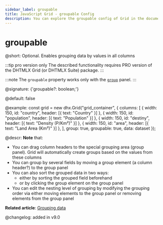 ```yaml
---
sidebar_label: groupable
title: JavaScript Grid - groupable Config 
description: You can explore the groupable config of Grid in the documentation of the DHTMLX JavaScript UI library. Browse developer guides and API reference, try out code examples and live demos, and download a free 30-day evaluation version of DHTMLX Suite.
---
```


# groupable

@short: Optional. Enables grouping data by values in all columns

:::tip pro version only
The described functionality requires PRO version of the DHTMLX Grid (or DHTMLX Suite) package.
:::

:::note
The `groupable` property works only with the [`group`](grid/api/grid_group_config.md) panel.
:::

@signature: {'groupable?: boolean;'}

@default: false

@example: 
const grid = new dhx.Grid("grid_container", {
    columns: [
        { width: 150, id: "country", header: [{ text: "Country" }] },
        { width: 150, id: "population", header: [{ text: "Population" }] },
        { width: 150, id: "destiny", header: [{ text: "Density (P/Km²)" }] },
        { width: 150, id: "area", header: [{ text: "Land Area (Km²)" }] },
    ],
    group: true,
    groupable: true,
    data: dataset
});


@descr:
**Note** that:

- You can drag column headers to the special grouping area (group panel). Grid will automatically create groups based on the values from these columns
- You can group by several fields by moving a group element (a column header?) to the group panel
- You can also sort the grouped data in two ways: 
    - either by sorting the grouped field beforehand
    - or by clicking the group element on the group panel
- You can edit the nesting level of grouping by modifying the grouping order via either moving elements to the group panel or removing elements from the group panel

**Related article**: [Grouping data](grid/usage.md#grouping-data)

@changelog: added in v9.0
